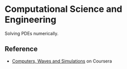 # Computational Science and Engineering
Solving PDEs numerically.

## Reference
- [Computers, Waves and Simulations](https://www.coursera.org/learn/computers-waves-simulations) on Coursera